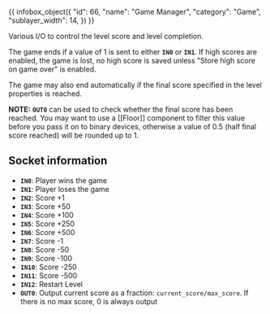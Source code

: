 {{ infobox_object({
	"id": 66,
	"name": "Game Manager",
	"category": "Game",
	"sublayer_width": 14,
}) }}

Various I/O to control the level score and level completion.

The game ends if a value of 1 is sent to either **`IN0`** or **`IN1`**. If high scores are enabled, the game is lost, no high score is saved unless "Store high score on game over" is enabled.

The game may also end automatically if the final score specified in the level properties is reached.

**NOTE:** **`OUT0`** can be used to check whether the final score has been reached. You may want to use a [[Floor]] component to filter this value before you pass it on to binary devices, otherwise a value of 0.5 (half final score reached) will be rounded up to 1.

## Socket information
- **`IN0`**:  Player wins the game
- **`IN1`**:  Player loses the game
- **`IN2`**:  Score +1
- **`IN3`**:  Score +50
- **`IN4`**:  Score +100
- **`IN5`**:  Score +250
- **`IN6`**:  Score +500
- **`IN7`**:  Score -1
- **`IN8`**:  Score -50
- **`IN9`**:  Score -100
- **`IN10`**: Score -250
- **`IN11`**: Score -500
- **`IN12`**: Restart Level
- **`OUT0`**: Output current score as a fraction: `current_score/max_score`. If there is no max score, 0 is always output